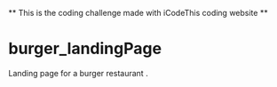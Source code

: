 ** This is the coding challenge made with iCodeThis coding website ** 

# burger_landingPage
Landing page for a burger restaurant .

